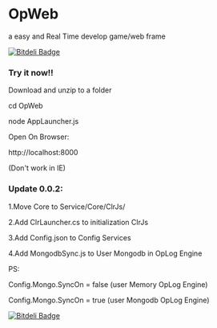 OpWeb
=====
a easy and Real Time develop game/web frame

[![Bitdeli Badge](https://d2weczhvl823v0.cloudfront.net/icesun963/opweb/trend.png)](https://bitdeli.com/free "Bitdeli Badge")

### Try it now!!

Download and unzip to a folder

cd OpWeb

node AppLauncher.js

Open On Browser:

http://localhost:8000

(Don't work in IE)


### Update 0.0.2:

1.Move Core to Service/Core/ClrJs/

2.Add ClrLauncher.cs to initialization ClrJs

3.Add Config.json to Config Services

4.Add MongodbSync.js to User Mongodb in OpLog Engine

PS:

Config.Mongo.SyncOn = false (user Memory OpLog Engine)

Config.Mongo.SyncOn = true (user Mongodb OpLog Engine)




[![Bitdeli Badge](https://d2weczhvl823v0.cloudfront.net/icesun963/opweb/trend.png)](https://bitdeli.com/free "Bitdeli Badge")

